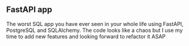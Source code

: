 ## FastAPI app
The worst SQL app you have ever seen in your whole life using FastAPI, PostgreSQL and SQLAlchemy. The code looks like a chaos but I use my time to add new features and looking forward to refactor it ASAP
